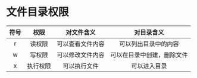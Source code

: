 # 文件目录权限

|符号|权限|对文件含义|对目录含义|
|:--:|:--:|:--:|:--:|
|r|读权限|可以查看文件内容|可以列出目录中的内容|
|w|写权限|可以修改文件内容|可以在目录中创建，删除文件|
|x|执行权限|可以执行文件|可以进入目录|